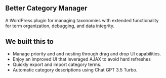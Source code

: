 ## Better Category Manager

A WordPress plugin for managing taxonomies with extended functionality for term organization, debugging, and data integrity.

## We built this to

- Manage priority and and nesting through drag and drop UI capabilities. 
- Enjoy an improved UI that leveraged AJAX to avoid hard refreshes
- Quickly export and import category terms. 
- Automatic category descriptions using Chat GPT 3.5 Turbo. 
